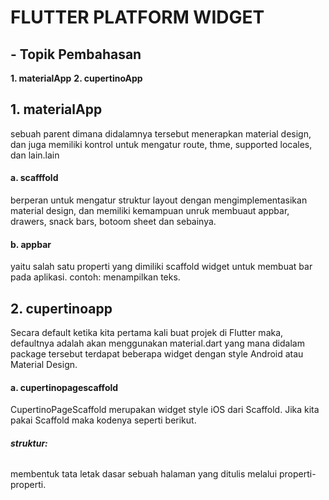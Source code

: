 # FLUTTER PLATFORM WIDGET

## - Topik Pembahasan
**1. materialApp**
**2. cupertinoApp**

## 1. materialApp
 sebuah parent dimana didalamnya tersebut menerapkan material design, dan juga memiliki kontrol untuk mengatur route, thme, supported locales, dan lain.lain
#### a. scafffold
berperan untuk mengatur struktur layout dengan mengimplementasikan material design, dan memiliki kemampuan unruk membuaut appbar, drawers, snack bars, botoom sheet dan sebainya.
#### b. appbar
yaitu salah satu properti yang dimiliki scaffold widget untuk membuat bar pada aplikasi. contoh: menampilkan teks.

## 2. cupertinoapp
Secara default ketika kita pertama kali buat projek di Flutter maka, defaultnya adalah akan menggunakan material.dart yang mana didalam package tersebut terdapat beberapa widget dengan style Android atau Material Design.
#### a. cupertinopagescaffold
CupertinoPageScaffold merupakan widget style iOS dari Scaffold. Jika kita pakai Scaffold maka kodenya seperti berikut.

###### **struktur:**
membentuk tata letak dasar sebuah halaman yang ditulis melalui properti-properti.


   [dill]: <https://github.com/joemccann/dillinger>
   [git-repo-url]: <https://github.com/joemccann/dillinger.git>
   [john gruber]: <http://daringfireball.net>
   [df1]: <http://daringfireball.net/projects/markdown/>
   [markdown-it]: <https://github.com/markdown-it/markdown-it>
   [Ace Editor]: <http://ace.ajax.org>
   [node.js]: <http://nodejs.org>
   [Twitter Bootstrap]: <http://twitter.github.com/bootstrap/>
   [jQuery]: <http://jquery.com>
   [@tjholowaychuk]: <http://twitter.com/tjholowaychuk>
   [express]: <http://expressjs.com>
   [AngularJS]: <http://angularjs.org>
   [Gulp]: <http://gulpjs.com>

   [PlDb]: <https://github.com/joemccann/dillinger/tree/master/plugins/dropbox/README.md>
   [PlGh]: <https://github.com/joemccann/dillinger/tree/master/plugins/github/README.md>
   [PlGd]: <https://github.com/joemccann/dillinger/tree/master/plugins/googledrive/README.md>
   [PlOd]: <https://github.com/joemccann/dillinger/tree/master/plugins/onedrive/README.md>
   [PlMe]: <https://github.com/joemccann/dillinger/tree/master/plugins/medium/README.md>
   [PlGa]: <https://github.com/RahulHP/dillinger/blob/master/plugins/googleanalytics/README.md>
